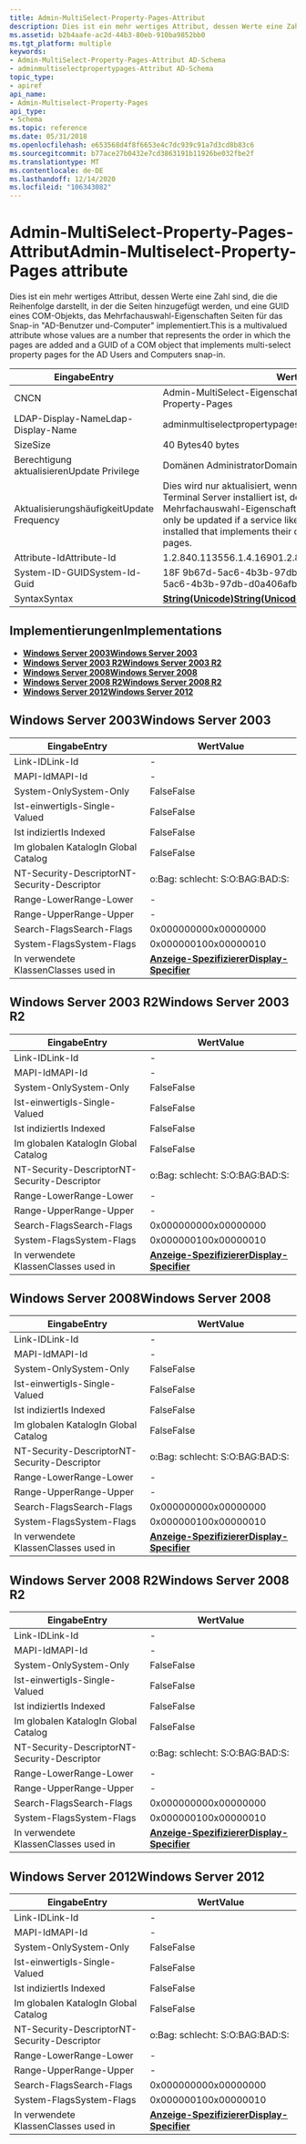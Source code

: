 ```yaml
---
title: Admin-MultiSelect-Property-Pages-Attribut
description: Dies ist ein mehr wertiges Attribut, dessen Werte eine Zahl sind, die die Reihenfolge darstellt, in der die Seiten hinzugefügt werden, und eine GUID eines COM-Objekts, das Mehrfachauswahl-Eigenschaften Seiten für das Snap-in "AD-Benutzer und-Computer" implementiert.
ms.assetid: b2b4aafe-ac2d-44b3-80eb-910ba9852bb0
ms.tgt_platform: multiple
keywords:
- Admin-MultiSelect-Property-Pages-Attribut AD-Schema
- adminmultiselectpropertypages-Attribut AD-Schema
topic_type:
- apiref
api_name:
- Admin-Multiselect-Property-Pages
api_type:
- Schema
ms.topic: reference
ms.date: 05/31/2018
ms.openlocfilehash: e653568d4f8f6653e4c7dc939c91a7d3cd8b83c6
ms.sourcegitcommit: b77ace27b0432e7cd3863191b11926be032fbe2f
ms.translationtype: MT
ms.contentlocale: de-DE
ms.lasthandoff: 12/14/2020
ms.locfileid: "106343082"
---
```

# <a name="admin-multiselect-property-pages-attribute"></a><span data-ttu-id="a0aaa-105">Admin-MultiSelect-Property-Pages-Attribut</span><span class="sxs-lookup"><span data-stu-id="a0aaa-105">Admin-Multiselect-Property-Pages attribute</span></span>

<span data-ttu-id="a0aaa-106">Dies ist ein mehr wertiges Attribut, dessen Werte eine Zahl sind, die die Reihenfolge darstellt, in der die Seiten hinzugefügt werden, und eine GUID eines COM-Objekts, das Mehrfachauswahl-Eigenschaften Seiten für das Snap-in "AD-Benutzer und-Computer" implementiert.</span><span class="sxs-lookup"><span data-stu-id="a0aaa-106">This is a multivalued attribute whose values are a number that represents the order in which the pages are added and a GUID of a COM object that implements multi-select property pages for the AD Users and Computers snap-in.</span></span>



| <span data-ttu-id="a0aaa-107">Eingabe</span><span class="sxs-lookup"><span data-stu-id="a0aaa-107">Entry</span></span> | <span data-ttu-id="a0aaa-108">Wert</span><span class="sxs-lookup"><span data-stu-id="a0aaa-108">Value</span></span> |
|-------------------|---------------------------------------------------------------------------------------------------------------------------------------------|
| <span data-ttu-id="a0aaa-109">CN</span><span class="sxs-lookup"><span data-stu-id="a0aaa-109">CN</span></span>                | <span data-ttu-id="a0aaa-110">Admin-MultiSelect-Eigenschaften Seiten</span><span class="sxs-lookup"><span data-stu-id="a0aaa-110">Admin-Multiselect-Property-Pages</span></span>                                                                                                            |
| <span data-ttu-id="a0aaa-111">LDAP-Display-Name</span><span class="sxs-lookup"><span data-stu-id="a0aaa-111">Ldap-Display-Name</span></span> | <span data-ttu-id="a0aaa-112">adminmultiselectpropertypages</span><span class="sxs-lookup"><span data-stu-id="a0aaa-112">adminMultiselectPropertyPages</span></span>                                                                                                               |
| <span data-ttu-id="a0aaa-113">Size</span><span class="sxs-lookup"><span data-stu-id="a0aaa-113">Size</span></span>              | <span data-ttu-id="a0aaa-114">40 Bytes</span><span class="sxs-lookup"><span data-stu-id="a0aaa-114">40 bytes</span></span>                                                                                                                                    |
| <span data-ttu-id="a0aaa-115">Berechtigung aktualisieren</span><span class="sxs-lookup"><span data-stu-id="a0aaa-115">Update Privilege</span></span>  | <span data-ttu-id="a0aaa-116">Domänen Administrator</span><span class="sxs-lookup"><span data-stu-id="a0aaa-116">Domain administrator</span></span>                                                                                                                        |
| <span data-ttu-id="a0aaa-117">Aktualisierungshäufigkeit</span><span class="sxs-lookup"><span data-stu-id="a0aaa-117">Update Frequency</span></span>  | <span data-ttu-id="a0aaa-118">Dies wird nur aktualisiert, wenn ein Dienst wie Exchange oder Terminal Server installiert ist, der seine eigenen Mehrfachauswahl-Eigenschaften Seiten implementiert.</span><span class="sxs-lookup"><span data-stu-id="a0aaa-118">This will only be updated if a service like Exchange or Terminal Server is installed that implements their own multi-select property pages.</span></span> |
| <span data-ttu-id="a0aaa-119">Attribute-Id</span><span class="sxs-lookup"><span data-stu-id="a0aaa-119">Attribute-Id</span></span>      | <span data-ttu-id="a0aaa-120">1.2.840.113556.1.4.1690</span><span class="sxs-lookup"><span data-stu-id="a0aaa-120">1.2.840.113556.1.4.1690</span></span>                                                                                                                     |
| <span data-ttu-id="a0aaa-121">System-ID-GUID</span><span class="sxs-lookup"><span data-stu-id="a0aaa-121">System-Id-Guid</span></span>    | <span data-ttu-id="a0aaa-122">18F 9b67d-5ac6-4b3b-97db-d0a406afb7ba</span><span class="sxs-lookup"><span data-stu-id="a0aaa-122">18f9b67d-5ac6-4b3b-97db-d0a406afb7ba</span></span>                                                                                                        |
| <span data-ttu-id="a0aaa-123">Syntax</span><span class="sxs-lookup"><span data-stu-id="a0aaa-123">Syntax</span></span>            | [<span data-ttu-id="a0aaa-124">**String(Unicode)**</span><span class="sxs-lookup"><span data-stu-id="a0aaa-124">**String(Unicode)**</span></span>](s-string-unicode.md)                                                                                                 |



## <a name="implementations"></a><span data-ttu-id="a0aaa-125">Implementierungen</span><span class="sxs-lookup"><span data-stu-id="a0aaa-125">Implementations</span></span>

-   [<span data-ttu-id="a0aaa-126">**Windows Server 2003**</span><span class="sxs-lookup"><span data-stu-id="a0aaa-126">**Windows Server 2003**</span></span>](#windows-server-2003)
-   [<span data-ttu-id="a0aaa-127">**Windows Server 2003 R2**</span><span class="sxs-lookup"><span data-stu-id="a0aaa-127">**Windows Server 2003 R2**</span></span>](#windows-server-2003-r2)
-   [<span data-ttu-id="a0aaa-128">**Windows Server 2008**</span><span class="sxs-lookup"><span data-stu-id="a0aaa-128">**Windows Server 2008**</span></span>](#windows-server-2008)
-   [<span data-ttu-id="a0aaa-129">**Windows Server 2008 R2**</span><span class="sxs-lookup"><span data-stu-id="a0aaa-129">**Windows Server 2008 R2**</span></span>](#windows-server-2008-r2)
-   [<span data-ttu-id="a0aaa-130">**Windows Server 2012**</span><span class="sxs-lookup"><span data-stu-id="a0aaa-130">**Windows Server 2012**</span></span>](#windows-server-2012)

## <a name="windows-server-2003"></a><span data-ttu-id="a0aaa-131">Windows Server 2003</span><span class="sxs-lookup"><span data-stu-id="a0aaa-131">Windows Server 2003</span></span>



| <span data-ttu-id="a0aaa-132">Eingabe</span><span class="sxs-lookup"><span data-stu-id="a0aaa-132">Entry</span></span> | <span data-ttu-id="a0aaa-133">Wert</span><span class="sxs-lookup"><span data-stu-id="a0aaa-133">Value</span></span> |
|------------------------|------------------------------------------------------------|
| <span data-ttu-id="a0aaa-134">Link-ID</span><span class="sxs-lookup"><span data-stu-id="a0aaa-134">Link-Id</span></span>                | \-                                                         |
| <span data-ttu-id="a0aaa-135">MAPI-Id</span><span class="sxs-lookup"><span data-stu-id="a0aaa-135">MAPI-Id</span></span>                | \-                                                         |
| <span data-ttu-id="a0aaa-136">System-Only</span><span class="sxs-lookup"><span data-stu-id="a0aaa-136">System-Only</span></span>            | <span data-ttu-id="a0aaa-137">False</span><span class="sxs-lookup"><span data-stu-id="a0aaa-137">False</span></span>                                                      |
| <span data-ttu-id="a0aaa-138">Ist-einwertig</span><span class="sxs-lookup"><span data-stu-id="a0aaa-138">Is-Single-Valued</span></span>       | <span data-ttu-id="a0aaa-139">False</span><span class="sxs-lookup"><span data-stu-id="a0aaa-139">False</span></span>                                                      |
| <span data-ttu-id="a0aaa-140">Ist indiziert</span><span class="sxs-lookup"><span data-stu-id="a0aaa-140">Is Indexed</span></span>             | <span data-ttu-id="a0aaa-141">False</span><span class="sxs-lookup"><span data-stu-id="a0aaa-141">False</span></span>                                                      |
| <span data-ttu-id="a0aaa-142">Im globalen Katalog</span><span class="sxs-lookup"><span data-stu-id="a0aaa-142">In Global Catalog</span></span>      | <span data-ttu-id="a0aaa-143">False</span><span class="sxs-lookup"><span data-stu-id="a0aaa-143">False</span></span>                                                      |
| <span data-ttu-id="a0aaa-144">NT-Security-Descriptor</span><span class="sxs-lookup"><span data-stu-id="a0aaa-144">NT-Security-Descriptor</span></span> | <span data-ttu-id="a0aaa-145">o:Bag: schlecht: S:</span><span class="sxs-lookup"><span data-stu-id="a0aaa-145">O:BAG:BAD:S:</span></span>                                               |
| <span data-ttu-id="a0aaa-146">Range-Lower</span><span class="sxs-lookup"><span data-stu-id="a0aaa-146">Range-Lower</span></span>            | \-                                                         |
| <span data-ttu-id="a0aaa-147">Range-Upper</span><span class="sxs-lookup"><span data-stu-id="a0aaa-147">Range-Upper</span></span>            | \-                                                         |
| <span data-ttu-id="a0aaa-148">Search-Flags</span><span class="sxs-lookup"><span data-stu-id="a0aaa-148">Search-Flags</span></span>           | <span data-ttu-id="a0aaa-149">0x00000000</span><span class="sxs-lookup"><span data-stu-id="a0aaa-149">0x00000000</span></span>                                                 |
| <span data-ttu-id="a0aaa-150">System-Flags</span><span class="sxs-lookup"><span data-stu-id="a0aaa-150">System-Flags</span></span>           | <span data-ttu-id="a0aaa-151">0x00000010</span><span class="sxs-lookup"><span data-stu-id="a0aaa-151">0x00000010</span></span>                                                 |
| <span data-ttu-id="a0aaa-152">In verwendete Klassen</span><span class="sxs-lookup"><span data-stu-id="a0aaa-152">Classes used in</span></span>        | [<span data-ttu-id="a0aaa-153">**Anzeige-Spezifizierer**</span><span class="sxs-lookup"><span data-stu-id="a0aaa-153">**Display-Specifier**</span></span>](c-displayspecifier.md)<br/> |



## <a name="windows-server-2003-r2"></a><span data-ttu-id="a0aaa-154">Windows Server 2003 R2</span><span class="sxs-lookup"><span data-stu-id="a0aaa-154">Windows Server 2003 R2</span></span>



| <span data-ttu-id="a0aaa-155">Eingabe</span><span class="sxs-lookup"><span data-stu-id="a0aaa-155">Entry</span></span> | <span data-ttu-id="a0aaa-156">Wert</span><span class="sxs-lookup"><span data-stu-id="a0aaa-156">Value</span></span> |
|------------------------|------------------------------------------------------------|
| <span data-ttu-id="a0aaa-157">Link-ID</span><span class="sxs-lookup"><span data-stu-id="a0aaa-157">Link-Id</span></span>                | \-                                                         |
| <span data-ttu-id="a0aaa-158">MAPI-Id</span><span class="sxs-lookup"><span data-stu-id="a0aaa-158">MAPI-Id</span></span>                | \-                                                         |
| <span data-ttu-id="a0aaa-159">System-Only</span><span class="sxs-lookup"><span data-stu-id="a0aaa-159">System-Only</span></span>            | <span data-ttu-id="a0aaa-160">False</span><span class="sxs-lookup"><span data-stu-id="a0aaa-160">False</span></span>                                                      |
| <span data-ttu-id="a0aaa-161">Ist-einwertig</span><span class="sxs-lookup"><span data-stu-id="a0aaa-161">Is-Single-Valued</span></span>       | <span data-ttu-id="a0aaa-162">False</span><span class="sxs-lookup"><span data-stu-id="a0aaa-162">False</span></span>                                                      |
| <span data-ttu-id="a0aaa-163">Ist indiziert</span><span class="sxs-lookup"><span data-stu-id="a0aaa-163">Is Indexed</span></span>             | <span data-ttu-id="a0aaa-164">False</span><span class="sxs-lookup"><span data-stu-id="a0aaa-164">False</span></span>                                                      |
| <span data-ttu-id="a0aaa-165">Im globalen Katalog</span><span class="sxs-lookup"><span data-stu-id="a0aaa-165">In Global Catalog</span></span>      | <span data-ttu-id="a0aaa-166">False</span><span class="sxs-lookup"><span data-stu-id="a0aaa-166">False</span></span>                                                      |
| <span data-ttu-id="a0aaa-167">NT-Security-Descriptor</span><span class="sxs-lookup"><span data-stu-id="a0aaa-167">NT-Security-Descriptor</span></span> | <span data-ttu-id="a0aaa-168">o:Bag: schlecht: S:</span><span class="sxs-lookup"><span data-stu-id="a0aaa-168">O:BAG:BAD:S:</span></span>                                               |
| <span data-ttu-id="a0aaa-169">Range-Lower</span><span class="sxs-lookup"><span data-stu-id="a0aaa-169">Range-Lower</span></span>            | \-                                                         |
| <span data-ttu-id="a0aaa-170">Range-Upper</span><span class="sxs-lookup"><span data-stu-id="a0aaa-170">Range-Upper</span></span>            | \-                                                         |
| <span data-ttu-id="a0aaa-171">Search-Flags</span><span class="sxs-lookup"><span data-stu-id="a0aaa-171">Search-Flags</span></span>           | <span data-ttu-id="a0aaa-172">0x00000000</span><span class="sxs-lookup"><span data-stu-id="a0aaa-172">0x00000000</span></span>                                                 |
| <span data-ttu-id="a0aaa-173">System-Flags</span><span class="sxs-lookup"><span data-stu-id="a0aaa-173">System-Flags</span></span>           | <span data-ttu-id="a0aaa-174">0x00000010</span><span class="sxs-lookup"><span data-stu-id="a0aaa-174">0x00000010</span></span>                                                 |
| <span data-ttu-id="a0aaa-175">In verwendete Klassen</span><span class="sxs-lookup"><span data-stu-id="a0aaa-175">Classes used in</span></span>        | [<span data-ttu-id="a0aaa-176">**Anzeige-Spezifizierer**</span><span class="sxs-lookup"><span data-stu-id="a0aaa-176">**Display-Specifier**</span></span>](c-displayspecifier.md)<br/> |



## <a name="windows-server-2008"></a><span data-ttu-id="a0aaa-177">Windows Server 2008</span><span class="sxs-lookup"><span data-stu-id="a0aaa-177">Windows Server 2008</span></span>



| <span data-ttu-id="a0aaa-178">Eingabe</span><span class="sxs-lookup"><span data-stu-id="a0aaa-178">Entry</span></span> | <span data-ttu-id="a0aaa-179">Wert</span><span class="sxs-lookup"><span data-stu-id="a0aaa-179">Value</span></span> |
|------------------------|------------------------------------------------------------|
| <span data-ttu-id="a0aaa-180">Link-ID</span><span class="sxs-lookup"><span data-stu-id="a0aaa-180">Link-Id</span></span>                | \-                                                         |
| <span data-ttu-id="a0aaa-181">MAPI-Id</span><span class="sxs-lookup"><span data-stu-id="a0aaa-181">MAPI-Id</span></span>                | \-                                                         |
| <span data-ttu-id="a0aaa-182">System-Only</span><span class="sxs-lookup"><span data-stu-id="a0aaa-182">System-Only</span></span>            | <span data-ttu-id="a0aaa-183">False</span><span class="sxs-lookup"><span data-stu-id="a0aaa-183">False</span></span>                                                      |
| <span data-ttu-id="a0aaa-184">Ist-einwertig</span><span class="sxs-lookup"><span data-stu-id="a0aaa-184">Is-Single-Valued</span></span>       | <span data-ttu-id="a0aaa-185">False</span><span class="sxs-lookup"><span data-stu-id="a0aaa-185">False</span></span>                                                      |
| <span data-ttu-id="a0aaa-186">Ist indiziert</span><span class="sxs-lookup"><span data-stu-id="a0aaa-186">Is Indexed</span></span>             | <span data-ttu-id="a0aaa-187">False</span><span class="sxs-lookup"><span data-stu-id="a0aaa-187">False</span></span>                                                      |
| <span data-ttu-id="a0aaa-188">Im globalen Katalog</span><span class="sxs-lookup"><span data-stu-id="a0aaa-188">In Global Catalog</span></span>      | <span data-ttu-id="a0aaa-189">False</span><span class="sxs-lookup"><span data-stu-id="a0aaa-189">False</span></span>                                                      |
| <span data-ttu-id="a0aaa-190">NT-Security-Descriptor</span><span class="sxs-lookup"><span data-stu-id="a0aaa-190">NT-Security-Descriptor</span></span> | <span data-ttu-id="a0aaa-191">o:Bag: schlecht: S:</span><span class="sxs-lookup"><span data-stu-id="a0aaa-191">O:BAG:BAD:S:</span></span>                                               |
| <span data-ttu-id="a0aaa-192">Range-Lower</span><span class="sxs-lookup"><span data-stu-id="a0aaa-192">Range-Lower</span></span>            | \-                                                         |
| <span data-ttu-id="a0aaa-193">Range-Upper</span><span class="sxs-lookup"><span data-stu-id="a0aaa-193">Range-Upper</span></span>            | \-                                                         |
| <span data-ttu-id="a0aaa-194">Search-Flags</span><span class="sxs-lookup"><span data-stu-id="a0aaa-194">Search-Flags</span></span>           | <span data-ttu-id="a0aaa-195">0x00000000</span><span class="sxs-lookup"><span data-stu-id="a0aaa-195">0x00000000</span></span>                                                 |
| <span data-ttu-id="a0aaa-196">System-Flags</span><span class="sxs-lookup"><span data-stu-id="a0aaa-196">System-Flags</span></span>           | <span data-ttu-id="a0aaa-197">0x00000010</span><span class="sxs-lookup"><span data-stu-id="a0aaa-197">0x00000010</span></span>                                                 |
| <span data-ttu-id="a0aaa-198">In verwendete Klassen</span><span class="sxs-lookup"><span data-stu-id="a0aaa-198">Classes used in</span></span>        | [<span data-ttu-id="a0aaa-199">**Anzeige-Spezifizierer**</span><span class="sxs-lookup"><span data-stu-id="a0aaa-199">**Display-Specifier**</span></span>](c-displayspecifier.md)<br/> |



## <a name="windows-server-2008-r2"></a><span data-ttu-id="a0aaa-200">Windows Server 2008 R2</span><span class="sxs-lookup"><span data-stu-id="a0aaa-200">Windows Server 2008 R2</span></span>



| <span data-ttu-id="a0aaa-201">Eingabe</span><span class="sxs-lookup"><span data-stu-id="a0aaa-201">Entry</span></span> | <span data-ttu-id="a0aaa-202">Wert</span><span class="sxs-lookup"><span data-stu-id="a0aaa-202">Value</span></span> |
|------------------------|------------------------------------------------------------|
| <span data-ttu-id="a0aaa-203">Link-ID</span><span class="sxs-lookup"><span data-stu-id="a0aaa-203">Link-Id</span></span>                | \-                                                         |
| <span data-ttu-id="a0aaa-204">MAPI-Id</span><span class="sxs-lookup"><span data-stu-id="a0aaa-204">MAPI-Id</span></span>                | \-                                                         |
| <span data-ttu-id="a0aaa-205">System-Only</span><span class="sxs-lookup"><span data-stu-id="a0aaa-205">System-Only</span></span>            | <span data-ttu-id="a0aaa-206">False</span><span class="sxs-lookup"><span data-stu-id="a0aaa-206">False</span></span>                                                      |
| <span data-ttu-id="a0aaa-207">Ist-einwertig</span><span class="sxs-lookup"><span data-stu-id="a0aaa-207">Is-Single-Valued</span></span>       | <span data-ttu-id="a0aaa-208">False</span><span class="sxs-lookup"><span data-stu-id="a0aaa-208">False</span></span>                                                      |
| <span data-ttu-id="a0aaa-209">Ist indiziert</span><span class="sxs-lookup"><span data-stu-id="a0aaa-209">Is Indexed</span></span>             | <span data-ttu-id="a0aaa-210">False</span><span class="sxs-lookup"><span data-stu-id="a0aaa-210">False</span></span>                                                      |
| <span data-ttu-id="a0aaa-211">Im globalen Katalog</span><span class="sxs-lookup"><span data-stu-id="a0aaa-211">In Global Catalog</span></span>      | <span data-ttu-id="a0aaa-212">False</span><span class="sxs-lookup"><span data-stu-id="a0aaa-212">False</span></span>                                                      |
| <span data-ttu-id="a0aaa-213">NT-Security-Descriptor</span><span class="sxs-lookup"><span data-stu-id="a0aaa-213">NT-Security-Descriptor</span></span> | <span data-ttu-id="a0aaa-214">o:Bag: schlecht: S:</span><span class="sxs-lookup"><span data-stu-id="a0aaa-214">O:BAG:BAD:S:</span></span>                                               |
| <span data-ttu-id="a0aaa-215">Range-Lower</span><span class="sxs-lookup"><span data-stu-id="a0aaa-215">Range-Lower</span></span>            | \-                                                         |
| <span data-ttu-id="a0aaa-216">Range-Upper</span><span class="sxs-lookup"><span data-stu-id="a0aaa-216">Range-Upper</span></span>            | \-                                                         |
| <span data-ttu-id="a0aaa-217">Search-Flags</span><span class="sxs-lookup"><span data-stu-id="a0aaa-217">Search-Flags</span></span>           | <span data-ttu-id="a0aaa-218">0x00000000</span><span class="sxs-lookup"><span data-stu-id="a0aaa-218">0x00000000</span></span>                                                 |
| <span data-ttu-id="a0aaa-219">System-Flags</span><span class="sxs-lookup"><span data-stu-id="a0aaa-219">System-Flags</span></span>           | <span data-ttu-id="a0aaa-220">0x00000010</span><span class="sxs-lookup"><span data-stu-id="a0aaa-220">0x00000010</span></span>                                                 |
| <span data-ttu-id="a0aaa-221">In verwendete Klassen</span><span class="sxs-lookup"><span data-stu-id="a0aaa-221">Classes used in</span></span>        | [<span data-ttu-id="a0aaa-222">**Anzeige-Spezifizierer**</span><span class="sxs-lookup"><span data-stu-id="a0aaa-222">**Display-Specifier**</span></span>](c-displayspecifier.md)<br/> |



## <a name="windows-server-2012"></a><span data-ttu-id="a0aaa-223">Windows Server 2012</span><span class="sxs-lookup"><span data-stu-id="a0aaa-223">Windows Server 2012</span></span>



| <span data-ttu-id="a0aaa-224">Eingabe</span><span class="sxs-lookup"><span data-stu-id="a0aaa-224">Entry</span></span> | <span data-ttu-id="a0aaa-225">Wert</span><span class="sxs-lookup"><span data-stu-id="a0aaa-225">Value</span></span> |
|------------------------|------------------------------------------------------------|
| <span data-ttu-id="a0aaa-226">Link-ID</span><span class="sxs-lookup"><span data-stu-id="a0aaa-226">Link-Id</span></span>                | \-                                                         |
| <span data-ttu-id="a0aaa-227">MAPI-Id</span><span class="sxs-lookup"><span data-stu-id="a0aaa-227">MAPI-Id</span></span>                | \-                                                         |
| <span data-ttu-id="a0aaa-228">System-Only</span><span class="sxs-lookup"><span data-stu-id="a0aaa-228">System-Only</span></span>            | <span data-ttu-id="a0aaa-229">False</span><span class="sxs-lookup"><span data-stu-id="a0aaa-229">False</span></span>                                                      |
| <span data-ttu-id="a0aaa-230">Ist-einwertig</span><span class="sxs-lookup"><span data-stu-id="a0aaa-230">Is-Single-Valued</span></span>       | <span data-ttu-id="a0aaa-231">False</span><span class="sxs-lookup"><span data-stu-id="a0aaa-231">False</span></span>                                                      |
| <span data-ttu-id="a0aaa-232">Ist indiziert</span><span class="sxs-lookup"><span data-stu-id="a0aaa-232">Is Indexed</span></span>             | <span data-ttu-id="a0aaa-233">False</span><span class="sxs-lookup"><span data-stu-id="a0aaa-233">False</span></span>                                                      |
| <span data-ttu-id="a0aaa-234">Im globalen Katalog</span><span class="sxs-lookup"><span data-stu-id="a0aaa-234">In Global Catalog</span></span>      | <span data-ttu-id="a0aaa-235">False</span><span class="sxs-lookup"><span data-stu-id="a0aaa-235">False</span></span>                                                      |
| <span data-ttu-id="a0aaa-236">NT-Security-Descriptor</span><span class="sxs-lookup"><span data-stu-id="a0aaa-236">NT-Security-Descriptor</span></span> | <span data-ttu-id="a0aaa-237">o:Bag: schlecht: S:</span><span class="sxs-lookup"><span data-stu-id="a0aaa-237">O:BAG:BAD:S:</span></span>                                               |
| <span data-ttu-id="a0aaa-238">Range-Lower</span><span class="sxs-lookup"><span data-stu-id="a0aaa-238">Range-Lower</span></span>            | \-                                                         |
| <span data-ttu-id="a0aaa-239">Range-Upper</span><span class="sxs-lookup"><span data-stu-id="a0aaa-239">Range-Upper</span></span>            | \-                                                         |
| <span data-ttu-id="a0aaa-240">Search-Flags</span><span class="sxs-lookup"><span data-stu-id="a0aaa-240">Search-Flags</span></span>           | <span data-ttu-id="a0aaa-241">0x00000000</span><span class="sxs-lookup"><span data-stu-id="a0aaa-241">0x00000000</span></span>                                                 |
| <span data-ttu-id="a0aaa-242">System-Flags</span><span class="sxs-lookup"><span data-stu-id="a0aaa-242">System-Flags</span></span>           | <span data-ttu-id="a0aaa-243">0x00000010</span><span class="sxs-lookup"><span data-stu-id="a0aaa-243">0x00000010</span></span>                                                 |
| <span data-ttu-id="a0aaa-244">In verwendete Klassen</span><span class="sxs-lookup"><span data-stu-id="a0aaa-244">Classes used in</span></span>        | [<span data-ttu-id="a0aaa-245">**Anzeige-Spezifizierer**</span><span class="sxs-lookup"><span data-stu-id="a0aaa-245">**Display-Specifier**</span></span>](c-displayspecifier.md)<br/> |



 

 





